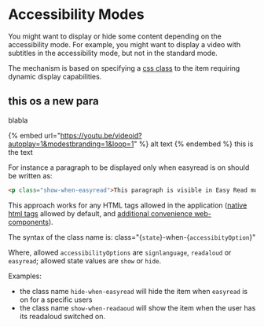 # Accessibility Modes

You might want to display or hide some content depending on the accessibility mode. For example, you might want to display a video with subtitles in the accessibility mode, but not in the standard mode.

The mechanism is based on specifying a [css class](https://developer.mozilla.org/en-US/docs/Web/CSS/Class\_selectors) to the item requiring dynamic display capabilities.

## this os a new para

blabla

{% embed url="https://youtu.be/videoid?autoplay=1&modestbranding=1&loop=1" %}
alt text
{% endembed %}
this is the text 



For instance a paragraph to be displayed only when easyread is on should be written as:

```html
<p class="show-when-easyread">This paragraph is visible in Easy Read mode only</p>
```

This approach works for any HTML tags allowed in the application ([native html tags](https://developer.mozilla.org/en-US/docs/Web/HTML/Element) allowed by default, and [additional convenience web-components](web-components-available-in-markdown-free-text.md)).

The syntax of the class name is: class="{`state`}-when-{`accessibityOption`}"

Where, allowed `accessibilityOptions` are `signlanguage`, `readaloud` or `easyread`; allowed state values are `show` or `hide`.

Examples:

* the class name `hide-when-easyread` will hide the item when `easyread` is on for a specific users
* the class name `show-when-readaoud` will show the item when the user has its readaloud switched on.
